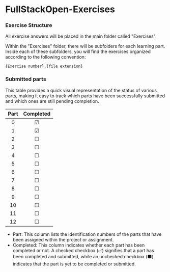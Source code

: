 # FullStackOpen-Exercises

### Exercise Structure
All exercise answers will be placed in the main folder called "Exercises".

Within the "Exercises" folder, there will be subfolders for each learning part. Inside each of these subfolders, you will find the exercises organized according to the following convention:
 ```
 {Exercise number}.{file extension}
 ```

### Submitted parts
This table provides a quick visual representation of the status of various parts, making it easy to track which parts have been successfully submitted and which ones are still pending completion.

| Part | Completed |
|:--------:|:---------:|
|    0     |   &#9745;  |
|    1     |   &#9745;  |
|    2     |   &#9744;  |
|    3     |  &#9744;   |
|    4     |   &#9744;  |
|    5     |   &#9744;  |
|    6     |   &#9744;  |
|    7     |   &#9744;  |
|    8     |   &#9744;  |
|    9     |   &#9744;  |
|    10     |   &#9744;  |
|    11     |   &#9744;  |
|    12     |   &#9744;  |

- Part: This column lists the identification numbers of the parts that have been assigned within the project or assignment.
- Completed: This column indicates whether each part has been completed or not. A checked checkbox (✅) signifies that a part has been completed and submitted, while an unchecked checkbox (⬛) indicates that the part is yet to be completed or submitted.



